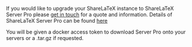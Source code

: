 If you would like to upgrade your ShareLaTeX instance to ShareLaTeX Server Pro please [get in touch](https://www.sharelatex.com/i/university/onsite) for a quote and information. Details of ShareLaTeX Server Pro can be found [here](https://www.sharelatex.com/university/onsite.html)


You will be given a docker access token to download Server Pro onto your servers or a .tar.gz if requested.